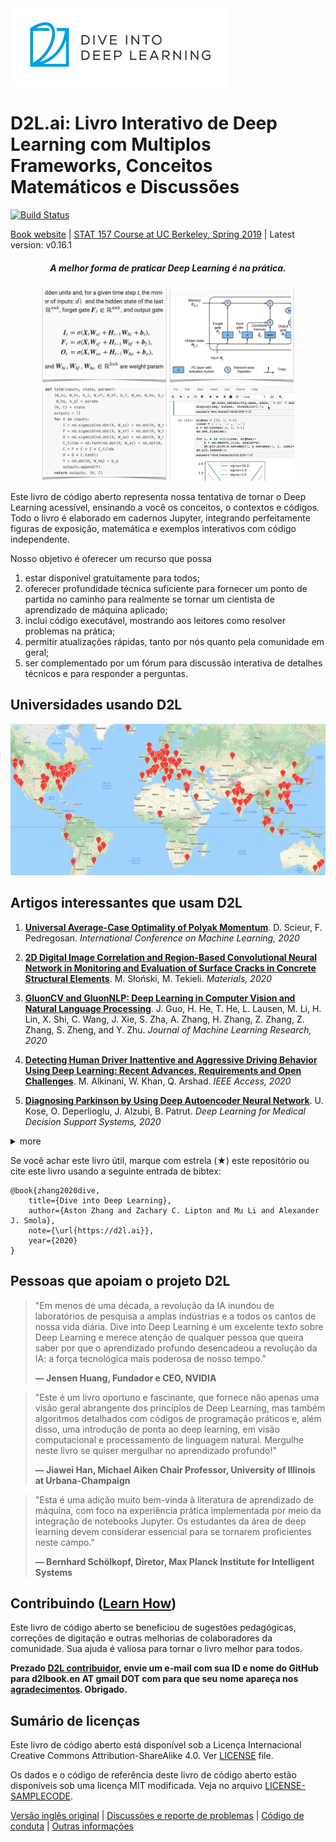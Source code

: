 <div align="left">
  <img src="https://raw.githubusercontent.com/d2l-ai/d2l-en/master/static/logo-with-text.png" width="350">
</div>

# D2L.ai: Livro Interativo de Deep Learning com Multiplos Frameworks, Conceitos Matemáticos e Discussões

[![Build Status](http://ci.d2l.ai/job/d2l-en/job/master/badge/icon)](http://ci.d2l.ai/job/d2l-en/job/master/)

[Book website](https://d2l.ai/) | [STAT 157 Course at UC Berkeley, Spring 2019](http://courses.d2l.ai/berkeley-stat-157/index.html) | Latest version: v0.16.1

<h5 align="center"><i>A melhor forma de praticar Deep Learning é na prática.</i></h5>

<p align="center">
  <img width="200"  src="static/frontpage/_images/eq.jpg">
  <img width="200"  src="static/frontpage/_images/figure.jpg">
  <img width="200"  src="static/frontpage/_images/code.jpg">
  <img width="200"  src="static/frontpage/_images/notebook.gif">
</p>

Este livro de código aberto representa nossa tentativa de tornar o Deep Learning acessível, ensinando a você os conceitos, o contextos e códigos. Todo o livro é elaborado em cadernos Jupyter, integrando perfeitamente figuras de exposição, matemática e exemplos interativos com código independente.

Nosso objetivo é oferecer um recurso que possa
1. estar disponível gratuitamente para todos;
1. oferecer profundidade técnica suficiente para fornecer um ponto de partida no caminho para realmente se tornar um cientista de aprendizado de máquina aplicado;
1. inclui código executável, mostrando aos leitores como resolver problemas na prática;
1. permitir atualizações rápidas, tanto por nós quanto pela comunidade em geral;
1. ser complementado por um fórum para discussão interativa de detalhes técnicos e para responder a perguntas.

## Universidades usando D2L
<p align="center">
  <img width="600"  src="static/frontpage/_images/map.png">
</p>


## Artigos interessantes que usam D2L

1. [**Universal Average-Case Optimality of Polyak Momentum**](https://arxiv.org/pdf/2002.04664.pdf). D. Scieur, F. Pedregosan. *International Conference on Machine Learning, 2020*

1. [**2D Digital Image Correlation and Region-Based Convolutional Neural Network in Monitoring and Evaluation of Surface Cracks in Concrete Structural Elements**](https://www.mdpi.com/1996-1944/13/16/3527/pdf). M. Słoński, M. Tekieli. *Materials, 2020*

1. [**GluonCV and GluonNLP: Deep Learning in Computer Vision and Natural Language Processing**](https://www.jmlr.org/papers/volume21/19-429/19-429.pdf). J. Guo, H. He, T. He, L. Lausen, M. Li, H. Lin, X. Shi, C. Wang, J. Xie, S. Zha, A. Zhang, H. Zhang, Z. Zhang, Z. Zhang, S. Zheng, and Y. Zhu. *Journal of Machine Learning Research, 2020*

1. [**Detecting Human Driver Inattentive and Aggressive Driving Behavior Using Deep Learning: Recent Advances, Requirements and Open Challenges**](https://ieeexplore.ieee.org/stamp/stamp.jsp?arnumber=9107077). M. Alkinani, W. Khan, Q. Arshad. *IEEE Access, 2020*

1. [**Diagnosing Parkinson by Using Deep Autoencoder Neural Network**](https://link.springer.com/chapter/10.1007/978-981-15-6325-6_5). U. Kose, O. Deperlioglu, J. Alzubi, B. Patrut. *Deep Learning for Medical Decision Support Systems, 2020*

<details><summary>more</summary>

1. [**Descending through a Crowded Valley--Benchmarking Deep Learning Optimizers**](https://arxiv.org/pdf/2007.01547.pdf). R. Schmidt, F. Schneider, P. Hennig.

1. [**Deep Learning Architectures for Medical Diagnosis**](https://link.springer.com/chapter/10.1007/978-981-15-6325-6_2). U. Kose, O. Deperlioglu, J. Alzubi, B. Patrut. *Deep Learning for Medical Decision Support Systems, 2020*

1. [**ControlVAE: Tuning, Analytical Properties, and Performance Analysis**](https://arxiv.org/pdf/2011.01754.pdf). H. Shao, Z. Xiao, S. Yao, D. Sun, A. Zhang, S. Liu, T. Abdelzaher.

1. [**Potential, challenges and future directions for deep learning in prognostics and health management applications**](https://reader.elsevier.com/reader/sd/pii/S0952197620301184?token=7261E56B97513C5D621B9B5F43CAABEC2860AE3036278C3E5264707C32DCB658077B2AFA6ED6D5CD0FB7B16770828080). O. Fink, Q. Wang, M. Svensén, P. Dersin, W-J. Lee, M. Ducoffe. *Engineering Applications of Artificial Intelligence, 2020*

1. [**Learning User Representations with Hypercuboids for Recommender Systems**](https://arxiv.org/pdf/2011.05742.pdf). S. Zhang, H. Liu, A. Zhang, Y. Hu, C. Zhang, Y. Li, T. Zhu, S. He, W. Ou. *ACM International Conference on Web Search and Data Mining, 2021*

</details>


Se você achar este livro útil, marque com estrela (★) este repositório ou cite este livro usando a seguinte entrada de bibtex:

```
@book{zhang2020dive,
    title={Dive into Deep Learning},
    author={Aston Zhang and Zachary C. Lipton and Mu Li and Alexander J. Smola},
    note={\url{https://d2l.ai}},
    year={2020}
}
```


## Pessoas que apoiam o projeto D2L

> <p>"Em menos de uma década, a revolução da IA inundou de laboratórios de pesquisa a amplas indústrias e a todos os cantos de nossa vida diária. Dive into Deep Learning é um excelente texto sobre Deep Learning e merece atenção de qualquer pessoa que queira saber por que o aprendizado profundo desencadeou a revolução da IA: a força tecnológica mais poderosa de nosso tempo."</p>
> <b>&mdash; Jensen Huang, Fundador e CEO, NVIDIA</b>

> <p>"Este é um livro oportuno e fascinante, que fornece não apenas uma visão geral abrangente dos princípios de Deep Learning, mas também algoritmos detalhados com códigos de programação práticos e, além disso, uma introdução de ponta ao deep learning, em visão computacional e processamento de linguagem natural. Mergulhe neste livro se quiser mergulhar no aprendizado profundo!"</p>
> <b>&mdash; Jiawei Han, Michael Aiken Chair Professor, University of Illinois at Urbana-Champaign</b>

> <p>"Esta é uma adição muito bem-vinda à literatura de aprendizado de máquina, com foco na experiência prática implementada por meio da integração de notebooks Jupyter. Os estudantes da área de deep learning devem considerar essencial para se tornarem proficientes neste campo."</p>
> <b>&mdash; Bernhard Schölkopf, Diretor, Max Planck Institute for Intelligent Systems</b>


## Contribuindo ([Learn How](https://d2l.ai/d2l-pt/chapter_appendix-tools-for-deep-learning/contributing.html))

Este livro de código aberto se beneficiou de sugestões pedagógicas, correções de digitação e outras melhorias de colaboradores da comunidade. Sua ajuda é valiosa para tornar o livro melhor para todos.

**Prezado [D2L contribuidor](https://github.com/d2l-ai/d2l-pt/graphs/contributors), envie um e-mail com sua ID e nome do GitHub para d2lbook.en AT gmail DOT com para que seu nome apareça nos [agradecimentos](https://d2l.ai/d2l-pt/chapter_preface/index.html#Acknowledgments). Obrigado.**


## Sumário de licenças

Este livro de código aberto está disponível sob a Licença Internacional Creative Commons Attribution-ShareAlike 4.0. Ver [LICENSE](LICENSE) file.

Os dados e o código de referência deste livro de código aberto estão disponíveis sob uma licença MIT modificada. Veja no arquivo [LICENSE-SAMPLECODE](LICENSE-SAMPLECODE).

[Versão inglês original](https://github.com/d2l-ai/d2l-en) | [Discussões e reporte de problemas](https://discuss.d2l.ai/) | [Código de conduta](CODE_OF_CONDUCT.md) | [Outras informações](INFO.md)
